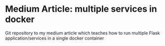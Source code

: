 # Medium Article: multiple services in docker
Git repository to my medium article which teaches how to run multiple Flask application/services in a single docker container
